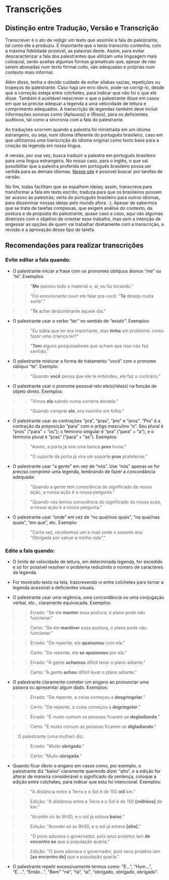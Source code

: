 # Transcrições

## Distinção entre Tradução, Versão e Transcrição

Transcrever é o ato de redigir um texto que assimile a fala do palestrante, tal como ele a produziu. É importante que o texto transcrito contenha, com a máxima fidelidade possível, as palavras deste.
Assim, para evitar descaracterizar a fala dos palestrantes que utilizam uma linguagem mais coloquial, serão aceitas algumas formas gramaticais que, apesar de não serem abonadas num texto formal culto, são adequadas e próprias num contexto mais informal.

Além disso, tenha o devido cuidado de evitar sílabas vazias, repetições ou tropeços do palestrante. Caso haja um erro óbvio, pode-se corrigi-lo, desde que a correção esteja entre colchetes, para indicar que não foi o que ele disse. Também é aceitável reescrever o que o palestrante disse em casos em que se precise adequar a legenda a uma velocidade de leitura e comprimento adequados. A transcrição de legendas também deve incluir informações sonoras como (Aplausos) e (Risos), para os deficientes auditivos, tal como a sincronia com a fala do palestrante.

As traduções ocorrem quando a palestra foi ministrada em um idioma estrangeiro, ou seja, num idioma diferente do português brasileiro, caso em que utilizamos uma transcrição do idioma original como texto base para a criação da legenda em nossa língua. 

A versão, por sua vez, busca traduzir a palestra em português brasileiro para uma língua estrangeira. No nosso caso, para o inglês, o que vai possibilitar que a palestra proferida em português brasileiro possa ser vertida para as demais idiomas. [Nesse site](http://amaratools.ted-ja.com/tasklist/?query=&role=all&project=all&language=en&source_language=pt-br&assign=all&sort_order=new_task&page=1&per_page=20) é possível buscar por tarefas de versão.

No fim, todas facilitam que se espalhem ideias; assim, transcreva para transformar a fala em texto escrito; traduza para que os brasileiros possam ter acesso às palestras; verta do português brasileiro para outros idiomas, para disseminar nossas ideias pelo mundo afora. :).
Apesar de sabermos que se trata de tarefas complexas, que exigem análise do contexto, da postura e da proposta do palestrante, quase caso a caso, aqui vão algumas diretrizes com o objetivo de orientar esse trabalho, mas sem a intenção de engessar as opções de quem vai trabalhar diretamente com a transcrição, a revisão e a aprovação desse tipo de tarefa.

## Recomendações para realizar transcrições

### Evite editar a fala quando:

- O palestrante iniciar a frase com os pronomes oblíquos átonos “me” ou “te”. Exemplos:

>> "__Me__ passou todo o material e, aí, eu fui tocando."

>> "Foi emocionante ouvir ele falar pra você: “__Te__ desejo muita sorte”."

>> "__Te__ achei deslumbrante aquele dia."

- O palestrante usar o verbo “ter” no sentido de “existir”. Exemplos:

>> "Eu sabia que ler era importante, mas __tinha__ um problema: como fazer uma criança ler?"

>> "__Tem__ alguns pesquisadores que acham que isso não faz sentido."

- O palestrante misturar a forma de tratamento “você” com o pronome oblíquo “te”. Exemplo:

>> "Quando __você__ pensa que ele te entendeu, ele faz o contrário."

- O palestrante usar o pronome pessoal reto ele(s)/ela(s) na função de objeto direto. Exemplos:

>> "Vimos __ela__ saindo numa correria danada."

>> "Quando comprei __ele__, era novinho em folha."

- O palestrante usar as contrações “pra”, “pras”, “pro” e “pros”. “Pro” é a contração da preposição “para” com o artigo masculino “o”. Seu plural é “pros” (“para” + “os”); o feminino singular é “pra” (“para” + “a”), e o feminino plural é “pras” (“para” + “as”). Exemplos:

>> "Assim, a porta já vira uma banca __pros__ livros."

>> "O suporte da porta já vira um suporte __pras__ prateleiras."

- O palestrante usar “a gente” em vez de “nós”. Use “nós” apenas se for preciso comprimir uma legenda, lembrando de fazer a concordância adequada:

>> "Quando a gente tem consciência do significado da nossa ação, a nossa ação é a nossa pergunta."

>> "Quando nós temos consciência do significado da nossa ação, a nossa ação é a nossa pergunta."

- O palestrante usar “onde” em vez de “no qual/nos quais”, “na qual/nas quais”, “em que”, etc. Exemplo:

>> "Certa vez, recebemos um e-mail onde o assunto era: “Obrigada por salvar a minha vida”."

### Edite a fala quando:

- O limite de velocidade de leitura, em determinada legenda, for excedido e só for possível resolver o problema reduzindo o número de caracteres da legenda.

- For mostrado texto na tela, trascrevendo-o entre colchetes para tornar a legenda acessível a deficientes visuais.

- O palestrante usar uma regência, uma concordância ou uma conjugação verbal, etc., claramente equivocada. Exemplos:

>> Errado: "Se ele **manter** essa postura, o plano pode não funcionar."

>> Certo: "Se ele **mantiver** essa postura, o plano pode não funcionar."

>> Errado: "De repente, ele **apaixonou** com ela."

>> Certo: "De repente, ele **se apaixonou** por ela."

>> Errado: "A gente **achamos** difícil levar o plano adiante."

>> Certo: "A gente **achou** difícil levar o plano adiante."

- O palestrante claramente cometer um engano ao pronunciar uma palavra ou apresentar algum dado. Exemplos:

>> Errado: "De repente, a coisa começou a **desgringolar**."

>> Certo: "De repente, a coisa começou a **degringolar**."

>> Errado: "É muito comum as pessoas ficarem se **degladiando**."

>> Certo: "É muito comum as pessoas ficarem se **digladiando**."

> O palestrante (uma mulher) diz:

>> Errado: "Muito **obrigado**."

>> Certo: "Muito **obrigada**."

- Quando ficar óbvio o engano em casos como, por exemplo, o palestrante diz “baixo” claramente querendo dizer “alto”, e a edição for alterar de maneira considerável o significado da sentença, coloque a edição entre colchetes, para indicar que esta foi intencional. Exemplos:

>> "A distância entre a Terra e o Sol é de 150 **mil** km."

>> Edição: "A distância entre a Terra e o Sol é de 150 **[milhões]** de km."

>> "Acordei só às 9h30, e o sol já estava **baixo**."

>> Edição: "Acordei só às 9h30, e o sol já estava **[alto]**."

>> "O povo adorava o governador, pois seus projetos iam **de encontro ao** que a população queria."

>> Edição: "O povo adorava o governador, pois seus projetos iam **[ao encontro do]** que a população queria."

- O palestrante repetir excessivamente termos como: “E...”, “Hum...”, “É….”, “Então...”, "Bem" “né”, “tá”, “aí”, “obrigado, obrigado, obrigado”.
